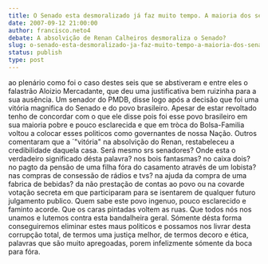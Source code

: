 ```yaml
---
title: O Senado esta desmoralizado já faz muito tempo. A maioria dos senadores são raposas velhas na potilica e sabem muito bem como co
date: 2007-09-12 21:00:00
author: francisco.neto4
debate: A absolvição de Renan Calheiros desmoraliza o Senado?
slug: o-senado-esta-desmoralizado-ja-faz-muito-tempo-a-maioria-dos-senadores-sao-raposas-velhas-na-potilica-e-sabem-muito-bem-como-co
status: publish 
type: post
---
```


ao plenário como foi o caso destes seis que se abstiveram e entre eles o falastrão Aloizio Mercadante, que deu uma justificativa bem ruizinha para a sua ausência. Um senador do PMDB, disse logo após a decisão que foi uma vitória magnifica do Senado e do povo brasileiro. Apesar de estar revoltado tenho de concordar com o que ele disse pois foi esse povo brasileiro em sua maioria pobre e pouco esclarecida e que em tròca do Bolsa-Familia voltou a colocar esses politicos como governantes de nossa Nação. Outros comentaram que a ´"vitória" na absolvição do Renan, restabeleceu a credibilidade daquela casa. Será mesmo srs senadores? Onde esta o verdadeiro significado désta palavra? nos bois fantasmas? no caixa dois? no pagto da pensão de uma filha fóra do casamento através de um lobista? nas compras de consessão de rádios e tvs? na ajuda da compra de uma fabrica de bebidas? da não prestação de contas ao povo ou na covarde votação secreta em que participaram para se isentarem de qualquer futuro julgamento publico. Quem sabe este povo ingenuo, pouco esclarecido e faminto acorde. Que os caras pintadas voltem as ruas. Que todos nós nos unamos e lutemos contra esta bandalheira geral. Sómente désta forma conseguiremos eliminar estes maus politicos e possamos nos livrar desta corrupção total, de termos uma justiça melhor, de termos decoro e ética, palavras que são muito apregoadas, porem infelizmente sómente da boca para fóra.
